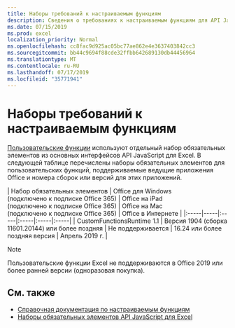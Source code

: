 ```yaml
---
title: Наборы требований к настраиваемым функциям
description: Сведения о требованиях к настраиваемым функциям для API JavaScript для Excel
ms.date: 07/15/2019
ms.prod: excel
localization_priority: Normal
ms.openlocfilehash: cc8fac9d925ac05bc77ae862e4e3637403842cc3
ms.sourcegitcommit: bb44c9694f88cde32ffbb642689130db44456964
ms.translationtype: MT
ms.contentlocale: ru-RU
ms.lasthandoff: 07/17/2019
ms.locfileid: "35771941"
---
```

# <a name="custom-functions-requirement-sets"></a>Наборы требований к настраиваемым функциям

[Пользовательские функции](./custom-functions-overview.md) используют отдельный набор обязательных элементов из основных интерфейсов API JavaScript для Excel. В следующей таблице перечислены наборы обязательных элементов для пользовательских функций, поддерживаемые ведущие приложения Office и номера сборок или версий для этих приложений.

|  Набор обязательных элементов  |  Office для Windows<br>(подключено к подписке Office 365)  |  Office на iPad<br>(подключено к подписке Office 365)  |  Office на Mac<br>(подключено к подписке Office 365)  | Office в Интернете |
|:-----|-----|:-----|:-----|:-----|:-----|
| CustomFunctionsRuntime 1.1 | Версия 1904 (сборка 11601.20144) или более поздняя | Не поддерживается | 16.24 или более поздняя версия | Апрель 2019 г. |

> [!NOTE]
> Пользовательские функции Excel не поддерживаются в Office 2019 или более ранней версии (одноразовая покупка).

## <a name="see-also"></a>См. также

- [Справочная документация по настраиваемым функциям](/javascript/api/custom-functions-runtime)
- [Наборы обязательных элементов API JavaScript для Excel](../reference/requirement-sets/excel-api-requirement-sets.md)
